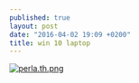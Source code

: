 ```yaml
---
published: true
layout: post
date: "2016-04-02 19:09 +0200"
title: win 10 laptop
---
```


[![perla.th.png](https://cdn.scrot.moe/images/2016/04/02/perla.th.png)](https://cdn.scrot.moe/images/2016/04/02/perla.png)
